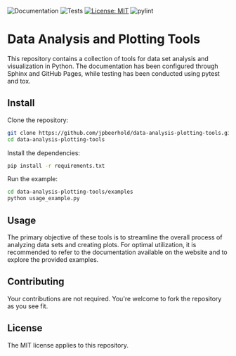![Documentation](https://github.com/jpbeerhold/data-analysis-plotting-tools/actions/workflows/docs.yml/badge.svg)
![Tests](https://github.com/jpbeerhold/data-analysis-plotting-tools/actions/workflows/tests.yml/badge.svg)
[![License: MIT](https://img.shields.io/badge/License-MIT-red.svg)](https://opensource.org/licenses/MIT)
![pylint](https://img.shields.io/badge/PyLint-9.24-brightgreen?logo=python&logoColor=white)

# Data Analysis and Plotting Tools
This repository contains a collection of tools for data set analysis and visualization in Python.
The documentation has been configured through Sphinx and GitHub Pages, while testing has been conducted using pytest and tox.

## Install
Clone the repository:
```bash
git clone https://github.com/jpbeerhold/data-analysis-plotting-tools.git
cd data-analysis-plotting-tools
```
Install the dependencies:
```bash
pip install -r requirements.txt
```
Run the example:
```bash
cd data-analysis-plotting-tools/examples
python usage_example.py
```

## Usage
The primary objective of these tools is to streamline the overall process of analyzing data sets and creating plots. For optimal utilization, it is recommended to refer to the documentation available on the website and to explore the provided examples.

## Contributing
Your contributions are not required. You're welcome to fork the repository as you see fit.

## License 
The MIT license applies to this repository.
